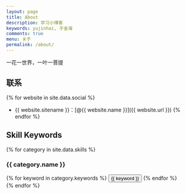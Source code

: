```yaml
---
layout: page
title: About
description: 学习小博客
keywords: yujinhai, 于金海
comments: true
menu: 关于
permalink: /about/
---
```


一花一世界，一叶一菩提


## 联系

{% for website in site.data.social %}
* {{ website.sitename }}：[@{{ website.name }}]({{ website.url }})
{% endfor %}

## Skill Keywords

{% for category in site.data.skills %}
### {{ category.name }}
<div class="btn-inline">
{% for keyword in category.keywords %}
<button class="btn btn-outline" type="button">{{ keyword }}</button>
{% endfor %}
</div>
{% endfor %}
